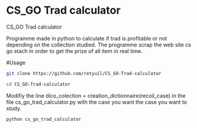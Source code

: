 # CS_GO Trad calculator
 CS_GO Trad calculator

Programme made in python to calculate if trad is profitable or not depending on the collection studied.
The programme scrap the web site cs go stach in order to get the prize of all item in real time.

#Usage 
```sh
git clone https://github.com/retyuil/CS_GO-Trad-calculator

cd CS_GO-Trad-calculator

```

Modifiy the line dico_colection = creation_dictionnaire(recoil_case) in the file cs_go_trad_calculator.py with the case you want the case you want to study.

```sh
python cs_go_trad_calculator

```
